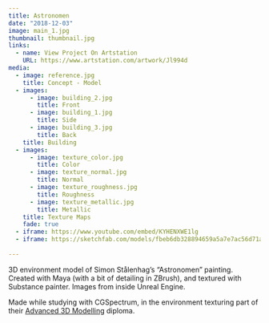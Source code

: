 ```yaml
---
title: Astronomen
date: "2018-12-03"
image: main_1.jpg
thumbnail: thumbnail.jpg
links:
  - name: View Project On Artstation
    URL: https://www.artstation.com/artwork/Jl994d
media:
  - image: reference.jpg
    title: Concept - Model
  - images:
      - image: building_2.jpg
        title: Front
      - image: building_1.jpg
        title: Side
      - image: building_3.jpg
        title: Back
    title: Building
  - images:
      - image: texture_color.jpg
        title: Color
      - image: texture_normal.jpg
        title: Normal
      - image: texture_roughness.jpg
        title: Roughness
      - image: texture_metallic.jpg
        title: Metallic
    title: Texture Maps
    fade: true
  - iframe: https://www.youtube.com/embed/KYHENXWE1lg
  - iframe: https://sketchfab.com/models/fbeb6db328894659a5a7e7ac56d71abe/embed?camera=0&preload=1&ui_stop=0
        
---
```

3D environment model of Simon Stålenhag’s “Astronomen” painting.  
Created with Maya (with a bit of detailing in ZBrush), and textured with Substance painter. Images from inside Unreal Engine.

Made while studying with CGSpectrum, in the environment texturing part of their [Advanced 3D Modelling](https://www.cgspectrum.edu.au/online-courses/zbrush-digital-sculpting-classes/) diploma.